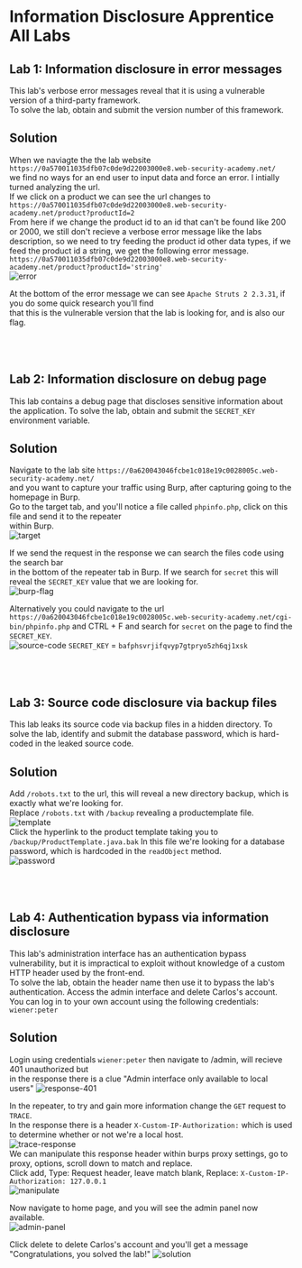 # Information Disclosure Apprentice All Labs

## Lab 1: Information disclosure in error messages
This lab's verbose error messages reveal that it is using a vulnerable version of a third-party framework. <br>
To solve the lab, obtain and submit the version number of this framework. <br>

## Solution
When we naviagte the the lab website `https://0a570011035dfb07c0de9d22003000e8.web-security-academy.net/` <br>
we find no ways for an end user to input data and force an error. I intially turned analyzing the url. <br>
If we click on a product we can see the url changes to `https://0a570011035dfb07c0de9d22003000e8.web-security-academy.net/product?productId=2` <br>
From here if we change the product id to an id that can't be found like 200 or 2000, we still don't recieve a verbose error message 
like the labs description, so we need to try feeding the product id other data types, if we feed the product id a string, we get the following error message. <br>
`https://0a570011035dfb07c0de9d22003000e8.web-security-academy.net/product?productId='string'` <br>
![error](./Lab1/lab-1-error-message.PNG) <br>

At the bottom of the error message we can see `Apache Struts 2 2.3.31`, if you do some quick research you'll find <br>
that this is the vulnerable version that the lab is looking for, and is also our flag. 
<br />
<br />
<br />
<br />

## Lab 2: Information disclosure on debug page
This lab contains a debug page that discloses sensitive information about the application. To solve the lab, obtain and submit the `SECRET_KEY` environment variable.

## Solution
Navigate to the lab site `https://0a620043046fcbe1c018e19c0028005c.web-security-academy.net/` <br>
and you want to capture your traffic using Burp, after capturing going to the homepage in Burp. <br>
Go to the target tab, and you'll notice a file called `phpinfo.php`, click on this file and send it to the repeater <br> within Burp. <br>
![target](./Lab2/target.PNG) <br>

If we send the request in the response we can search the files code using the search bar <br>
in the bottom of the repeater tab in Burp. If we search for `secret` this will reveal the `SECRET_KEY` value that we are looking for. <br>
![burp-flag](./Lab2/burp-flag.PNG) <br>

Alternatively you could navigate to the url `https://0a620043046fcbe1c018e19c0028005c.web-security-academy.net/cgi-bin/phpinfo.php` and CTRL + F and search for `secret` on the page to find the `SECRET_KEY`. <br>
![source-code](./Lab2/source-code-flag.PNG)
`SECRET_KEY` = `bafphsvrjifqvyp7gtpryo5zh6qj1xsk`
<br />
<br />
<br />
<br />

## Lab 3: Source code disclosure via backup files
This lab leaks its source code via backup files in a hidden directory. To solve the lab, identify and submit the database password, which is hard-coded in the leaked source code.

## Solution
Add `/robots.txt` to the url, this will reveal a new directory backup, which is exactly what we're looking for. <br>
Replace `/robots.txt` with `/backup` revealing a productemplate file. <br>
![template](./Lab3/template.PNG) <br>
Click the hyperlink to the product template taking you to `/backup/ProductTemplate.java.bak`
In this file we're looking for a database password, which is hardcoded in the `readObject` method. <br>
![password](./Lab3/password.PNG)
<br />
<br />
<br />
<br />

## Lab 4: Authentication bypass via information disclosure
This lab's administration interface has an authentication bypass vulnerability, but it is impractical to exploit without knowledge of a custom HTTP header used by the front-end. <br>
To solve the lab, obtain the header name then use it to bypass the lab's authentication. Access the admin interface and delete Carlos's account. <br>
You can log in to your own account using the following credentials: `wiener:peter`

## Solution
Login using credentials `wiener:peter` then navigate to /admin, will recieve 401 unauthorized but <br>
in the response there is a clue "Admin interface only available to local users"
![response-401](./Lab4/error-response.PNG) <br>

In the repeater, to try and gain more information change the `GET` request to `TRACE`. <br>
In the response there is a header `X-Custom-IP-Authorization:` which is used to determine whether or not we're a local host. <br>
![trace-response](./Lab4/trace-response.PNG) <br>
We can manipulate this response header within burps proxy settings, go to proxy, options, scroll down to match and replace. <br>
Click add, Type: Request header, leave match blank, Replace: `X-Custom-IP-Authorization: 127.0.0.1` <br>
![manipulate](./Lab4/manipulate.PNG) <br>

Now navigate to home page, and you will see the admin panel now available. <br>
![admin-panel](./Lab4/admin-panel.PNG) <br>

Click delete to delete Carlos's account and you'll get a message "Congratulations, you solved the lab!"
![solution](./Lab4/solved.PNG)

